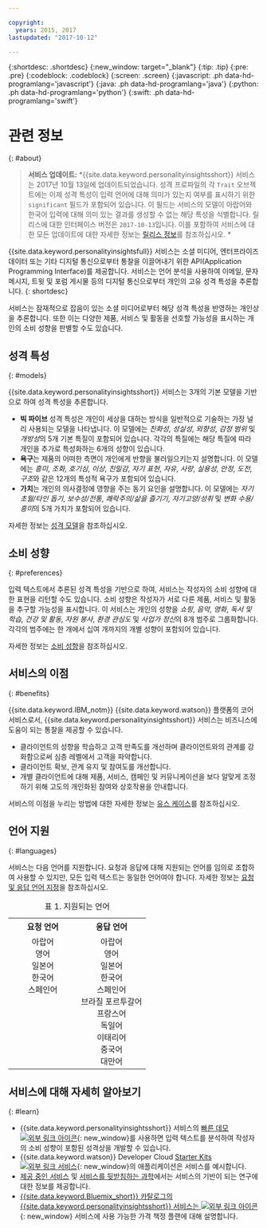 ```yaml
---

copyright:
  years: 2015, 2017
lastupdated: "2017-10-12"

---
```


{:shortdesc: .shortdesc}
{:new_window: target="_blank"}
{:tip: .tip}
{:pre: .pre}
{:codeblock: .codeblock}
{:screen: .screen}
{:javascript: .ph data-hd-programlang='javascript'}
{:java: .ph data-hd-programlang='java'}
{:python: .ph data-hd-programlang='python'}
{:swift: .ph data-hd-programlang='swift'}

# 관련 정보
{: #about}

> **서비스 업데이트:** *{{site.data.keyword.personalityinsightsshort}} 서비스는 2017년 10월 13일에 업데이트되었습니다. 성격 프로파일의 각 `Trait` 오브젝트에는 이제 성격 특성이 입력 언어에 대해 의미가 있는지 여부를 표시하기 위한 `significant` 필드가 포함되어 있습니다. 이 필드는 서비스의 모델이 아랍어와 한국어 입력에 대해 의미 있는 결과를 생성할 수 없는 해당 특성을 식별합니다. 릴리스에 대한 인터페이스 버전은 `2017-10-13`입니다. 이를 포함하여 서비스에 대한 모든 업데이트에 대한 자세한 정보는 [릴리스 정보](/docs/services/personality-insights/release-notes.html)를 참조하십시오. *

{{site.data.keyword.personalityinsightsfull}} 서비스는 소셜 미디어, 엔터프라이즈 데이터 또는 기타 디지털 통신으로부터 통찰을 이끌어내기 위한 API(Application Programming Interface)를 제공합니다. 서비스는 언어 분석을 사용하여 이메일, 문자 메시지, 트윗 및 포럼 게시물 등의 디지털 통신으로부터 개인의 고유 성격 특성을 추론합니다.
{: shortdesc}

서비스는 잠재적으로 잡음이 있는 소셜 미디어로부터 해당 성격 특성을 반영하는 개인상을 추론합니다. 또한 이는 다양한 제품, 서비스 및 활동을 선호할 가능성을 표시하는 개인의 소비 성향을 판별할 수도 있습니다. 

## 성격 특성
{: #models}

{{site.data.keyword.personalityinsightsshort}} 서비스는 3개의 기본 모델을 기반으로 하여 성격 특성을 추론합니다. 

-   **빅 파이브** 성격 특성은 개인이 세상을 대하는 방식을 일반적으로 기술하는 가장 널리 사용되는 모델을 나타냅니다. 이 모델에는 *친화성*, *성실성*, *외향성*, *감정 범위* 및 *개방성*의 5개 기본 특질이 포함되어 있습니다. 각각의 특질에는 해당 특질에 따라 개인을 추가로 특성화하는 6개의 성향이 있습니다. 
-   **욕구**는 제품의 어떠한 측면이 개인에게 반향을 불러일으키는지 설명합니다. 이 모델에는 *흥미*, *조화*, *호기심*, *이상*, *친밀감*, *자기 표현*, *자유*, *사랑*, *실용성*, *안정*, *도전*, *구조*와 같은 12개의 특성적 욕구가 포함되어 있습니다.
-   **가치**는 개인의 의사결정에 영향을 주는 동기 요인을 설명합니다. 이 모델에는 *자기초월/타인 돕기*, *보수성/전통*, *쾌락주의/삶을 즐기기*, *자기고양/성취* 및 *변화 수용/흥미*의 5개 가치가 포함되어 있습니다. 

자세한 정보는 [성격 모델](/docs/services/personality-insights/models.html)을 참조하십시오. 

## 소비 성향
{: #preferences}

입력 텍스트에서 추론된 성격 특성을 기반으로 하여, 서비스는 작성자의 소비 성향에 대한 표현을 리턴할 수도 있습니다. 소비 성향은 작성자가 서로 다른 제품, 서비스 및 활동을 추구할 가능성을 표시합니다. 이 서비스는 개인의 성향을 *쇼핑*, *음악*, *영화*, *독서 및 학습*, *건강 및 활동*, *자원 봉사*, *환경 관심도* 및 *사업가 정신*의 8개 범주로 그룹화합니다. 각각의 범주에는 한 개에서 십여 개까지의 개별 성향이 포함되어 있습니다. 

자세한 정보는 [소비 성향](/docs/services/personality-insights/preferences.html)을 참조하십시오. 

## 서비스의 이점
{: #benefits}

{{site.data.keyword.IBM_notm}} {{site.data.keyword.watson}} 플랫폼의 코어 서비스로서, {{site.data.keyword.personalityinsightsshort}} 서비스는 비즈니스에 도움이 되는 통찰을 제공할 수 있습니다. 

-   클라이언트의 성향을 학습하고 고객 만족도를 개선하며 클라이언트와의 관계를 강화함으로써 심층 레벨에서 고객을 파악합니다. 
-   클라이언트 확보, 관계 유지 및 참여도를 개선합니다. 
-   개별 클라이언트에 대해 제품, 서비스, 캠페인 및 커뮤니케이션을 보다 알맞게 조정하기 위해 고도의 개인화된 참여와 상호작용을 안내합니다. 

서비스의 이점을 누리는 방법에 대한 자세한 정보는 [유스 케이스](/docs/services/personality-insights/usecases.html)를 참조하십시오. 

## 언어 지원
{: #languages}

서비스는 다음 언어를 지원합니다. 요청과 응답에 대해 지원되는 언어를 임의로 조합하여 사용할 수 있지만, 모든 입력 텍스트는 동일한 언어여야 합니다. 자세한 정보는 [요청 및 응답 언어 지정](/docs/services/personality-insights/input.html#languages)을 참조하십시오. 

<table style="width:75%">
  <caption>표 1. 지원되는 언어</caption>
  <tr>
    <th style="width:50%; text-align:center">
      요청 언어
    </th>
    <th style="width:50%; text-align:center">
      응답 언어
    </th>
  </tr>
  <tr>
    <td style="text-align:center; vertical-align:top">
      아랍어<br/>
      영어 <br/>
      일본어 <br/>
      한국어<br/>
      스페인어
    </td>
    <td style="text-align:center; vertical-align:top">
      아랍어<br/>
      영어 <br/>
      일본어 <br/>
      한국어<br/>
      스페인어 <br/>
      브라질 포르투갈어 <br/>
      프랑스어 <br/>
      독일어 <br/>
      이태리어<br/>
      중국어<br/>
      대만어
    </td>
  </tr>
</table>

## 서비스에 대해 자세히 알아보기
{: #learn}

-   {{site.data.keyword.personalityinsightsshort}} 서비스의 [빠른 데모 ![외부 링크 아이콘](../../icons/launch-glyph.svg "외부 링크 아이콘")](https://personality-insights-demo.ng.bluemix.net/){: new_window}를 사용하면 입력 텍스트를 분석하여 작성자의 소비 성향이 포함된 성격상을 개발할 수 있습니다. 
-   {{site.data.keyword.watson}} Developer Cloud [Starter Kits ![외부 링크 서비스](../../icons/launch-glyph.svg "외부 링크 아이콘")](http://www.ibm.com/watson/developercloud/starter-kits.html){: new_window}의 애플리케이션은 서비스를 예시합니다. 
-   [제공 중인 서비스](/docs/services/personality-insights/applied.html) 및 [서비스를 뒷받침하는 과학](/docs/services/personality-insights/science.html)에서는 서비스의 기반이 되는 연구에 대한 정보를 제공합니다. 
-   [{{site.data.keyword.Bluemix_short}} 카탈로그의 {{site.data.keyword.personalityinsightsshort}} 서비스는 ![외부 링크 아이콘](../../icons/launch-glyph.svg "외부 링크 아이콘")](https://console.ng.bluemix.net/catalog/services/personality-insights/){: new_window} 서비스에 사용 가능한 가격 책정 플랜에 대해 설명합니다.
